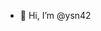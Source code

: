 - 👋 Hi, I’m @ysn42

<!---
ysn42/ysn42 is a ✨ special ✨ repository because its `README.md` (this file) appears on your GitHub profile.
You can click the Preview link to take a look at your changes.
--->
